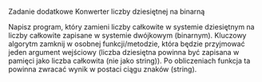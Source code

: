 Zadanie dodatkowe Konwerter liczby dziesiętnej na binarną

Napisz program, który zamieni liczby całkowite w systemie dziesiętnym na liczby całkowite zapisane w systemie dwójkowym (binarnym). Kluczowy algorytm zamknij w osobnej funkcji/metodzie, która będzie przyjmować jeden argument wejściowy (liczba dziesiętna powinna być zapisana w pamięci jako liczba całkowita (nie jako string)). Po obliczeniach funkcja ta powinna zwracać wynik w postaci ciągu znaków (string).